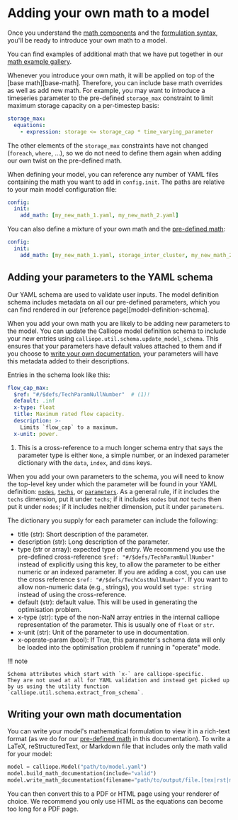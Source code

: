 # Adding your own math to a model

Once you understand the [math components](components.md) and the [formulation syntax](syntax.md), you'll be ready to introduce your own math to a model.

You can find examples of additional math that we have put together in our [math example gallery](examples/index.md).

Whenever you introduce your own math, it will be applied on top of the [base math][base-math].
Therefore, you can include base math overrides as well as add new math.
For example, you may want to introduce a timeseries parameter to the pre-defined `storage_max` constraint to limit maximum storage capacity on a per-timestep basis:

```yaml
storage_max:
  equations:
    - expression: storage <= storage_cap * time_varying_parameter
```

The other elements of the `storage_max` constraints have not changed (`foreach`, `where`, ...), so we do not need to define them again when adding our own twist on the pre-defined math.

When defining your model, you can reference any number of YAML files containing the math you want to add in `config.init`. The paths are relative to your main model configuration file:

```yaml
config:
  init:
    add_math: [my_new_math_1.yaml, my_new_math_2.yaml]
```

You can also define a mixture of your own math and the [pre-defined math](../pre_defined_math/index.md):

```yaml
config:
  init:
    add_math: [my_new_math_1.yaml, storage_inter_cluster, my_new_math_2.md]
```

## Adding your parameters to the YAML schema

Our YAML schema are used to validate user inputs.
The model definition schema includes metadata on all our pre-defined parameters, which you can find rendered in our [reference page][model-definition-schema].

When you add your own math you are likely to be adding new parameters to the model.
You can update the Calliope model definition schema to include your new entries using `calliope.util.schema.update_model_schema`.
This ensures that your parameters have default values attached to them and if you choose to [write your own documentation](#writing-your-own-math-documentation), your parameters will have this metadata added to their descriptions.

Entries in the schema look like this:

```yaml
flow_cap_max:
  $ref: "#/$defs/TechParamNullNumber"  # (1)!
  default: .inf
  x-type: float
  title: Maximum rated flow capacity.
  description: >-
    Limits `flow_cap` to a maximum.
  x-unit: power.
```

1. This is a cross-reference to a much longer schema entry that says the parameter type is either `None`, a simple number, or an indexed parameter dictionary with the `data`, `index`, and `dims` keys.

When you add your own parameters to the schema, you will need to know the top-level key under which the parameter will be found in your YAML definition: [`nodes`](../creating/nodes.md), [`techs`](../creating/techs.md), or [`parameters`](../creating/parameters.md).
As a general rule, if it includes the `techs` dimension, put it under `techs`; if it includes `nodes` but _not_ `techs` then put it under `nodes`; if it includes neither dimension, put it under `parameters`.

The dictionary you supply for each parameter can include the following:

* title (str): Short description of the parameter.
* description (str): Long description of the parameter.
* type (str or array): expected type of entry.
We recommend you use the pre-defined cross-reference `$ref: "#/$defs/TechParamNullNumber"` instead of explicitly using this key, to allow the parameter to be either numeric or an indexed parameter.
If you are adding a cost, you can use the cross reference `$ref: "#/$defs/TechCostNullNumber"`.
If you want to allow non-numeric data (e.g., strings), you would set `type: string` instead of using the cross-reference.
* default (str): default value.
This will be used in generating the optimisation problem.
* x-type (str): type of the non-NaN array entries in the internal calliope representation of the parameter.
This is usually one of `float` or `str`.
* x-unit (str): Unit of the parameter to use in documentation.
* x-operate-param (bool): If True, this parameter's schema data will only be loaded into the optimisation problem if running in "operate" mode.

!!! note

    Schema attributes which start with `x-` are calliope-specific.
    They are not used at all for YAML validation and instead get picked up by us using the utility function `calliope.util.schema.extract_from_schema`.

## Writing your own math documentation

You can write your model's mathematical formulation to view it in a rich-text format (as we do for our [pre-defined math](../pre_defined_math/index.md) in this documentation).
To write a LaTeX, reStructuredText, or Markdown file that includes only the math valid for your model:

```python
model = calliope.Model("path/to/model.yaml")
model.build_math_documentation(include="valid")
model.write_math_documentation(filename="path/to/output/file.[tex|rst|md]")
```

You can then convert this to a PDF or HTML page using your renderer of choice.
We recommend you only use HTML as the equations can become too long for a PDF page.
